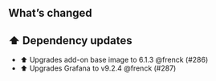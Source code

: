 ## What’s changed

## ⬆️ Dependency updates

- ⬆️ Upgrades add-on base image to 6.1.3 @frenck (#286)
- ⬆️ Upgrades Grafana to v9.2.4 @frenck (#287)
